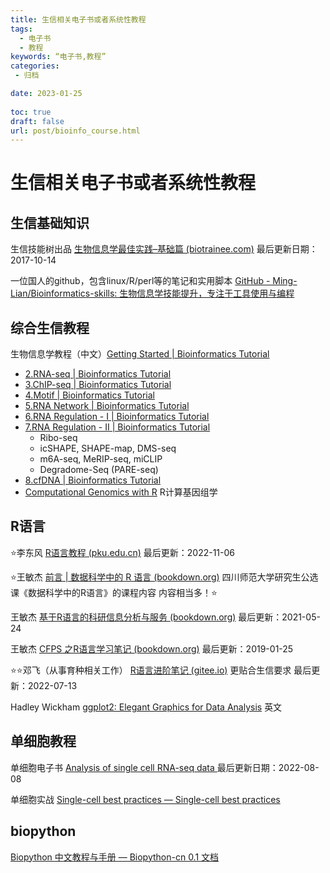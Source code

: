 ```yaml
---
title: 生信相关电子书或者系统性教程
tags:
  - 电子书
  - 教程
keywords: “电子书,教程”
categories:
 - 归档

date: 2023-01-25
  
toc: true
draft: false
url: post/bioinfo_course.html
---
```


# 生信相关电子书或者系统性教程

## 生信基础知识

生信技能树出品 [生物信息学最佳实践–基础篇 (biotrainee.com)](http://www.biotrainee.com/jmzeng/book/basic/) 最后更新日期：2017-10-14

一位国人的github，包含linux/R/perl等的笔记和实用脚本 [GitHub - Ming-Lian/Bioinformatics-skills: 生物信息学技能提升，专注于工具使用与编程](https://github.com/Ming-Lian/Bioinformatics-skills)

## 综合生信教程

生物信息学教程（中文）[Getting Started | Bioinformatics Tutorial](https://book.ncrnalab.org/teaching)

- [2.RNA-seq | Bioinformatics Tutorial](https://book.ncrnalab.org/teaching/part-iii.-ngs-data-analyses/2.rna-seq)
- [3.ChIP-seq | Bioinformatics Tutorial](https://book.ncrnalab.org/teaching/part-iii.-ngs-data-analyses/3.chip-seq)
- [4.Motif | Bioinformatics Tutorial](https://book.ncrnalab.org/teaching/part-iii.-ngs-data-analyses/4.motif)
- [5.RNA Network | Bioinformatics Tutorial](https://book.ncrnalab.org/teaching/part-iii.-ngs-data-analyses/5.rna-network)
- [6.RNA Regulation - I | Bioinformatics Tutorial](https://book.ncrnalab.org/teaching/part-iii.-ngs-data-analyses/6.rna-regulation)
- [7.RNA Regulation - II | Bioinformatics Tutorial](https://book.ncrnalab.org/teaching/part-iii.-ngs-data-analyses/7.rna-regulation-ii)
  - Ribo-seq
  - icSHAPE, SHAPE-map, DMS-seq
  - m6A-seq, MeRIP-seq, miCLIP
  - Degradome-Seq (PARE-seq)
- [8.cfDNA | Bioinformatics Tutorial](https://book.ncrnalab.org/teaching/part-iii.-ngs-data-analyses/8.cfdna)
- [Computational Genomics with R](https://compgenomr.github.io/book/) R计算基因组学

## R语言

⭐李东风  [R语言教程 (pku.edu.cn)](https://www.math.pku.edu.cn/teachers/lidf/docs/Rbook/html/_Rbook/index.html) 最后更新：2022-11-06

⭐王敏杰 [前言 | 数据科学中的 R 语言 (bookdown.org)](https://bookdown.org/wangminjie/R4DS/)  四川师范大学研究生公选课《数据科学中的R语言》的课程内容  内容相当多！⭐

王敏杰 [基于R语言的科研信息分析与服务 (bookdown.org)](https://bookdown.org/wangminjie/R4IS/#数据和代码) 最后更新：2021-05-24

王敏杰 [CFPS 之R语言学习笔记 (bookdown.org)](https://bookdown.org/wangminjie/R4cfps/)  最后更新：2019-01-25

⭐⭐邓飞（从事育种相关工作） [R语言进阶笔记 (gitee.io)](https://dengfei2013.gitee.io/r-language-advanced/index.html) 更贴合生信要求 最后更新：2022-07-13

 Hadley Wickham [ggplot2: Elegant Graphics for Data Analysis](https://ggplot2-book.org/index.html)  英文

## 单细胞教程

单细胞电子书 [Analysis of single cell RNA-seq data ](https://www.singlecellcourse.org/index.html) 最后更新日期：2022-08-08

单细胞实战 [Single-cell best practices — Single-cell best practices](https://www.sc-best-practices.org/preamble.html)

## biopython

[Biopython 中文教程与手册 — Biopython-cn 0.1 文档](https://biopython-cn.readthedocs.io/zh-cn/latest/)
